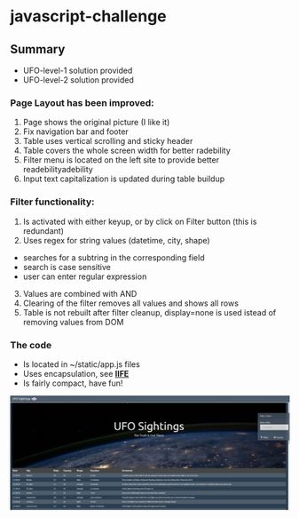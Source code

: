 # javascript-challenge

## Summary

* UFO-level-1 solution provided
* UFO-level-2 solution provided
 
 
### Page Layout has been improved:
1) Page shows the original picture (I like it)
2) Fix navigation bar and footer
3) Table uses vertical scrolling and sticky header
4) Table covers the whole screen width for better radebility
5) Filter menu is located on the left site to provide better readebilityadebility
6) Input text capitalization is updated during table buildup

### Filter functionality:
1) Is activated with either keyup, or by click on Filter button (this is redundant)
2) Uses regex for string values (datetime, city, shape)
- searches for a subtring in the corresponding field
- search is case sensitive
- user can enter regular expression
3) Values are combined with AND
4) Clearing of the filter removes all values and shows all rows
5) Table is not rebuilt after filter cleanup, display=none is used istead of removing values from DOM

### The code
* Is located in ~/static/app.js files
* Uses encapsulation, see <b>[IIFE](https://developer.mozilla.org/en-US/docs/Glossary/IIFE)</b>
* Is fairly compact, have fun!


![UFO-level-1](UFO-level-1/documents/index.html.png)
